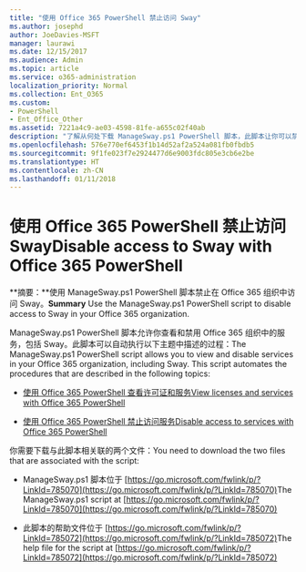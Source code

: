 ```yaml
---
title: "使用 Office 365 PowerShell 禁止访问 Sway"
ms.author: josephd
author: JoeDavies-MSFT
manager: laurawi
ms.date: 12/15/2017
ms.audience: Admin
ms.topic: article
ms.service: o365-administration
localization_priority: Normal
ms.collection: Ent_O365
ms.custom:
- PowerShell
- Ent_Office_Other
ms.assetid: 7221a4c9-ae03-4598-81fe-a655c02f40ab
description: "了解从何处下载 ManageSway.ps1 PowerShell 脚本，此脚本让你可以禁用对 Office 365 组织中的 Sway 的访问。"
ms.openlocfilehash: 576e770ef6453f1b14d52af2a524a081fb0fbdb5
ms.sourcegitcommit: 9f1fe023f7e2924477d6e9003fdc805e3cb6e2be
ms.translationtype: HT
ms.contentlocale: zh-CN
ms.lasthandoff: 01/11/2018
---
```

# <a name="disable-access-to-sway-with-office-365-powershell"></a><span data-ttu-id="f8ccc-103">使用 Office 365 PowerShell 禁止访问 Sway</span><span class="sxs-lookup"><span data-stu-id="f8ccc-103">Disable access to Sway with Office 365 PowerShell</span></span>

<span data-ttu-id="f8ccc-104">**摘要：**使用 ManageSway.ps1 PowerShell 脚本禁止在 Office 365 组织中访问 Sway。</span><span class="sxs-lookup"><span data-stu-id="f8ccc-104">**Summary** Use the ManageSway.ps1 PowerShell script to disable access to Sway in your Office 365 organization.</span></span>
  
<span data-ttu-id="f8ccc-p101">ManageSway.ps1 PowerShell 脚本允许你查看和禁用 Office 365 组织中的服务，包括 Sway。此脚本可以自动执行以下主题中描述的过程：</span><span class="sxs-lookup"><span data-stu-id="f8ccc-p101">The ManageSway.ps1 PowerShell script allows you to view and disable services in your Office 365 organization, including Sway. This script automates the procedures that are described in the following topics:</span></span>
  
- [<span data-ttu-id="f8ccc-107">使用 Office 365 PowerShell 查看许可证和服务</span><span class="sxs-lookup"><span data-stu-id="f8ccc-107">View licenses and services with Office 365 PowerShell</span></span>](view-licenses-and-services-with-office-365-powershell.md)
    
- [<span data-ttu-id="f8ccc-108">使用 Office 365 PowerShell 禁止访问服务</span><span class="sxs-lookup"><span data-stu-id="f8ccc-108">Disable access to services with Office 365 PowerShell</span></span>](disable-access-to-services-with-office-365-powershell.md)
    
<span data-ttu-id="f8ccc-109">你需要下载与此脚本相关联的两个文件：</span><span class="sxs-lookup"><span data-stu-id="f8ccc-109">You need to download the two files that are associated with the script:</span></span>
  
- <span data-ttu-id="f8ccc-110">ManageSway.ps1 脚本位于 [https://go.microsoft.com/fwlink/p/?LinkId=785070](https://go.microsoft.com/fwlink/p/?LinkId=785070)</span><span class="sxs-lookup"><span data-stu-id="f8ccc-110">The ManageSway.ps1 script at [https://go.microsoft.com/fwlink/p/?LinkId=785070](https://go.microsoft.com/fwlink/p/?LinkId=785070)</span></span>
    
- <span data-ttu-id="f8ccc-111">此脚本的帮助文件位于 [https://go.microsoft.com/fwlink/p/?LinkId=785072](https://go.microsoft.com/fwlink/p/?LinkId=785072)</span><span class="sxs-lookup"><span data-stu-id="f8ccc-111">The help file for the script at [https://go.microsoft.com/fwlink/p/?LinkId=785072](https://go.microsoft.com/fwlink/p/?LinkId=785072)</span></span>
    

